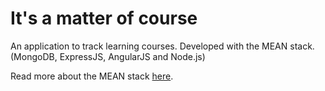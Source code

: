 # It's a matter of course

An application to track learning courses.
Developed with the MEAN stack. (MongoDB, ExpressJS, AngularJS and Node.js)

Read more about the MEAN stack [here](http://mean.io/#!/).